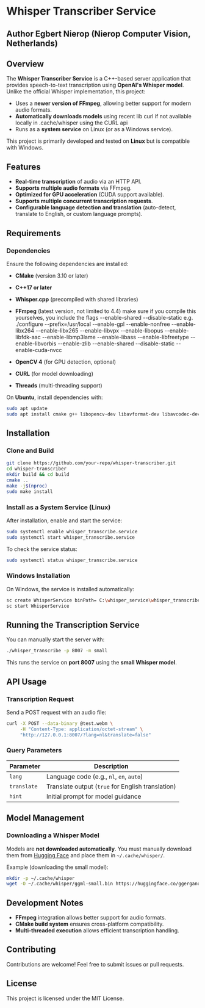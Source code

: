 # Whisper Transcriber Service
## Author Egbert Nierop (Nierop Computer Vision, Netherlands)

## Overview
The **Whisper Transcriber Service** is a C++-based server application that provides speech-to-text transcription using **OpenAI's Whisper model**. Unlike the official Whisper implementation, this project:

- Uses a **newer version of FFmpeg**, allowing better support for modern audio formats.
- **Automatically downloads models** using recent lib curl  if not available locally in .cache/whisper using the CURL api
- Runs as a **system service** on Linux (or as a Windows service).

This project is primarily developed and tested on **Linux** but is compatible with Windows.

## Features
- **Real-time transcription** of audio via an HTTP API.
- **Supports multiple audio formats** via FFmpeg.
- **Optimized for GPU acceleration** (CUDA support available).
- **Supports multiple concurrent transcription requests**.
- **Configurable language detection and translation** (auto-detect, translate to English, or custom language prompts).

## Requirements
### Dependencies
Ensure the following dependencies are installed:

- **CMake** (version 3.10 or later)
- **C++17 or later**
- **Whisper.cpp** (precompiled with shared libraries)
- **FFmpeg** (latest version, not limited to 4.4)
  make sure if you compile this yourselves, you include the flags --enable-shared --disable-static
  e.g. 
  ./configure --prefix=/usr/local --enable-gpl --enable-nonfree --enable-libx264 --enable-libx265 --enable-libvpx --enable-libopus --enable-libfdk-aac --enable-libmp3lame --enable-libass --enable-libfreetype --enable-libvorbis --enable-zlib --enable-shared --disable-static --enable-cuda-nvcc
- **OpenCV 4** (for GPU detection, optional)

- **CURL** (for model downloading)
- **Threads** (multi-threading support)

On **Ubuntu**, install dependencies with:
```sh
sudo apt update
sudo apt install cmake g++ libopencv-dev libavformat-dev libavcodec-dev libavutil-dev libswresample-dev libcurl4-openssl-dev
```

## Installation
### Clone and Build
```sh
git clone https://github.com/your-repo/whisper-transcriber.git
cd whisper-transcriber
mkdir build && cd build
cmake ..
make -j$(nproc)
sudo make install
```

### Install as a System Service (Linux)
After installation, enable and start the service:
```sh
sudo systemctl enable whisper_transcribe.service
sudo systemctl start whisper_transcribe.service
```

To check the service status:
```sh
sudo systemctl status whisper_transcribe.service
```

### Windows Installation
On Windows, the service is installed automatically:
```sh
sc create WhisperService binPath= C:\whisper_service\whisper_transcribe.exe start= auto
sc start WhisperService
```

## Running the Transcription Service
You can manually start the server with:
```sh
./whisper_transcribe -p 8007 -m small
```
This runs the service on **port 8007** using the **small Whisper model**.

## API Usage
### Transcription Request
Send a POST request with an audio file:
```sh
curl -X POST --data-binary @test.webm \
     -H "Content-Type: application/octet-stream" \
     "http://127.0.0.1:8007/?lang=nl&translate=false"
```

### Query Parameters
| Parameter  | Description |
|------------|------------|
| `lang`     | Language code (e.g., `nl`, `en`, `auto`) |
| `translate` | Translate output (`true` for English translation) |
| `hint`      | Initial prompt for model guidance |

## Model Management
### Downloading a Whisper Model
Models are **not downloaded automatically**. You must manually download them from [Hugging Face](https://huggingface.co/ggerganov/whisper.cpp) and place them in `~/.cache/whisper/`.

Example (downloading the small model):
```sh
mkdir -p ~/.cache/whisper
wget -O ~/.cache/whisper/ggml-small.bin https://huggingface.co/ggerganov/whisper.cpp/resolve/main/ggml-small.bin
```

## Development Notes
- **FFmpeg** integration allows better support for audio formats.
- **CMake build system** ensures cross-platform compatibility.
- **Multi-threaded execution** allows efficient transcription handling.

## Contributing
Contributions are welcome! Feel free to submit issues or pull requests.

## License
This project is licensed under the MIT License.

